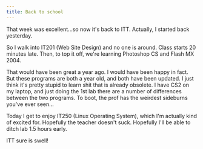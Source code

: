 ```yaml
---
title: Back to school
---
```


That week was excellent...so now it's back to ITT. Actually, I started back
yesterday.

So I walk into IT201 (Web Site Design) and no one is around. Class starts 20
minutes late. Then, to top it off, we're learning Photoshop CS and Flash MX
2004.

That would have been great a year ago. I would have been happy in fact. But
these programs are both a year old, and both have been updated. I just think
it's pretty stupid to learn shit that is already obsolete. I have CS2 on my
laptop, and just doing the 1st lab there are a number of differences between
the two programs. To boot, the prof has the weirdest sideburns you've ever
seen...

Today I get to enjoy IT250 (Linux Operating System), which I'm actually kind
of excited for. Hopefully the teacher doesn't suck. Hopefully I'll be able to
ditch lab 1.5 hours early.

ITT sure is swell!
